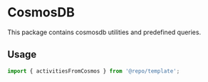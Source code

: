 # CosmosDB

This package contains cosmosdb utilities and predefined queries.

## Usage

```typescript
import { activitiesFromCosmos } from '@repo/template';
```
